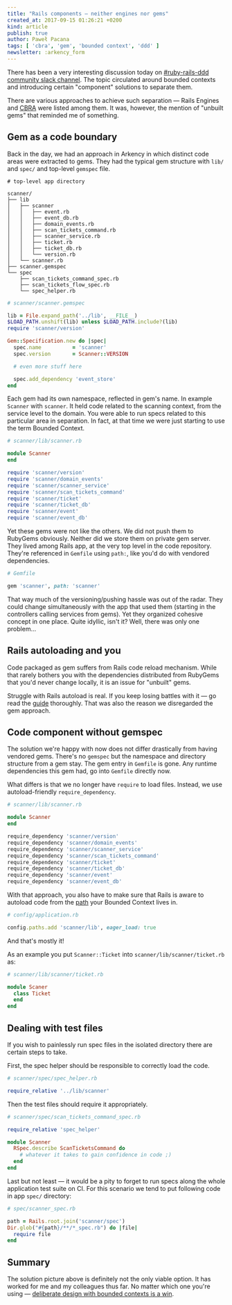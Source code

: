 ```yaml
---
title: "Rails components — neither engines nor gems"
created_at: 2017-09-15 01:26:21 +0200
kind: article
publish: true
author: Paweł Pacana
tags: [ 'cbra', 'gem', 'bounded context', 'ddd' ]
newsletter: :arkency_form
---
```


There has been a very interesting discussion today on [\#ruby-rails-ddd community slack channel](http://blog.arkency.com/domain-driven-rails/). The topic circulated around bounded contexts and introducing certain "component" solutions to separate them.

<!-- more -->

There are various approaches to achieve such separation —  Rails Engines and [CBRA](http://shageman.github.io/cbra.info/) were listed among them. It was, however, the mention of "unbuilt gems" that reminded me of something.

## Gem as a code boundary

Back in the day, we had an approach in Arkency in which distinct code areas were extracted to gems. They had the typical gem structure with `lib/` and `spec/` and top-level `gemspec` file.

```
# top-level app directory

scanner/
├── lib
│   ├── scanner
│   │   ├── event.rb
│   │   ├── event_db.rb
│   │   ├── domain_events.rb
│   │   ├── scan_tickets_command.rb
│   │   ├── scanner_service.rb
│   │   ├── ticket.rb
│   │   ├── ticket_db.rb
│   │   └── version.rb
│   └── scanner.rb
├── scanner.gemspec
└── spec
    ├── scan_tickets_command_spec.rb
    ├── scan_tickets_flow_spec.rb
    └── spec_helper.rb
```

```ruby
# scanner/scanner.gemspec

lib = File.expand_path('../lib', __FILE__)
$LOAD_PATH.unshift(lib) unless $LOAD_PATH.include?(lib)
require 'scanner/version'

Gem::Specification.new do |spec|
  spec.name          = 'scanner'
  spec.version       = Scanner::VERSION

  # even more stuff here

  spec.add_dependency 'event_store'
end
```

Each gem had its own namespace, reflected in gem's name. In example `Scanner` with `scanner`. It held code related to the scanning context, from the service level to the domain. You were able to run specs related to this particular area in separation.
In fact, at that time we were just starting to use the term Bounded Context.

```ruby
# scanner/lib/scanner.rb

module Scanner
end

require 'scanner/version'
require 'scanner/domain_events'
require 'scanner/scanner_service'
require 'scanner/scan_tickets_command'
require 'scanner/ticket'
require 'scanner/ticket_db'
require 'scanner/event'
require 'scanner/event_db'
```

Yet these gems were not like the others. We did not push them to RubyGems obviously. Neither did we store them on private gem server. They lived among Rails app, at the very top level in the code repository. They're referenced in `Gemfile` using `path:`, like you'd do with vendored dependencies.

```ruby
# Gemfile

gem 'scanner', path: 'scanner'
```

That way much of the versioning/pushing hassle was out of the radar. They could change simultaneously with the app that used them (starting in the controllers calling services from gems). Yet they organized cohesive concept in one place. Quite idyllic, isn't it? Well, there was only one problem…

## Rails autoloading and you

Code packaged as gem suffers from Rails code reload mechanism. While that rarely bothers you with the dependencies distributed from RubyGems that you'd never change locally, it is an issue for "unbuilt" gems.

Struggle with Rails autoload is real. If you keep losing battles with it — go read the [guide](http://guides.rubyonrails.org/autoloading_and_reloading_constants.html) thoroughly. That was also the reason we disregarded the gem approach.

## Code component without gemspec

The solution we're happy with now does not differ drastically from having vendored gems. There's no `gemspec` but the namespace and directory structure from a gem stay. The gem entry in `Gemfile` is gone. Any runtime dependencies this gem had, go into `Gemfile` directly now.

What differs is that we no longer have `require` to load files. Instead, we use autoload-friendly `require_dependency`.

```ruby
# scanner/lib/scanner.rb

module Scanner
end

require_dependency 'scanner/version'
require_dependency 'scanner/domain_events'
require_dependency 'scanner/scanner_service'
require_dependency 'scanner/scan_tickets_command'
require_dependency 'scanner/ticket'
require_dependency 'scanner/ticket_db'
require_dependency 'scanner/event'
require_dependency 'scanner/event_db'
```

With that approach, you also have to make sure that Rails is aware to autoload code from the [path](http://blog.arkency.com/2014/11/dont-forget-about-eager-load-when-extending-autoload/) your Bounded Context lives in.

```ruby
# config/application.rb

config.paths.add 'scanner/lib', eager_load: true
```

And that's mostly it!

As an example you put `Scanner::Ticket` into `scanner/lib/scanner/ticket.rb` as:

```ruby
# scanner/lib/scanner/ticket.rb

module Scaner
  class Ticket
  end
end
```

## Dealing with test files

If you wish to painlessly run spec files in the isolated directory there are certain steps to take.

First, the spec helper should be responsible to correctly load the code.

```ruby
# scanner/spec/spec_helper.rb

require_relative '../lib/scanner'
```

Then the test files should require it appropriately.

```ruby
# scanner/spec/scan_tickets_command_spec.rb

require_relative 'spec_helper'

module Scanner
  RSpec.describe ScanTicketsCommand do
    # whatever it takes to gain confidence in code ;)
  end
end
```

Last but not least — it would be a pity to forget to run specs along the whole application test suite on CI. For this scenario we tend to put following code in app `spec/` directory:

```ruby
# spec/scanner_spec.rb

path = Rails.root.join('scanner/spec')
Dir.glob("#{path}/**/*_spec.rb") do |file|
  require file
end
```

## Summary

The solution picture above is definitely not the only viable option. It has worked for me and my colleagues thus far. No matter which one you're using — [deliberate design with bounded contexts is a win](https://twitter.com/owickstrom/status/889819275820756992).
